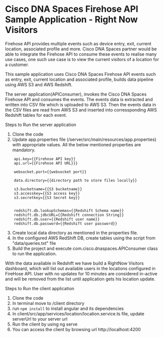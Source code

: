 # Cisco DNA Spaces Firehose API Sample Application - Right Now Visitors

Firehose API provides multiple events such as device entry, exit, current location, associated profile and more. Cisco DNA Spaces partner would be able to integrate the Firehose API to consume these events to realise many use cases, one such use case is to view the current visitors of a location for a customer. 

This sample application uses Cisco DNA Spaces Firehose API events such as entry, exit, current location and associated profile, builds data pipeline using AWS S3 and AWS Redshift. 

The server application(APIConsumer), invokes the Cisco DNA Spaces Firehose API and consumes the events. The events data is extracted and written into CSV file which is uploaded to AWS S3. Then the events data in the CSV files are read from AWS S3 and inserted into corressponding AWS Redshift tables for each event.

Steps to Run the server application
1) Clone the code
2) Update app.properties file (/server/src/main/resources/app.properties) with appropriate values. All the below mentioned properties are mandatory.
```properties
    api.key={{Firehose API key}}
    api.url={{Firehose API URL}}}

    websocket.port={{websocket port}}

    data.directory={{directory path to store files locally}}
    
    s3.bucketname={{S3 bucketname}}
    s3.accesskey={{S3 access key}}
    s3.secretkey={{S3 Secret key}}


    redshift.db.lookupSchemas={{Redshift Schema name}}
    redshift.db.jdbcURL={{Redshift connection String}}
    redshift.db.user={{Redshift user name}}
    redshift.db.password={{Redshift user password}}
```
3) Create local data directory as mentioned in the properties file.
4) In the configured AWS RedShift DB, create tables using the script from "data/queries.txt" file
4) Build the project and execute com.cisco.dnaspaces.APIConsumer class to run the application.


With the data available in Redshift we have build a RightNow Visitors dashboard, which will list out available users in the locations configured in FireHose API. User with no updates for 10 minutes are considered in-active and will be removed from the list until application gets his location update.

Steps to Run the client application
1) Clone the code
2) In terminal move to /client directory
3) run ```npm install``` to install angular and its dependencies
4) In client/src/app/services/location/location.service.ts file, update serverUrl to your server url
5) Run the client by using ng serve
6) You can access the client by browsing url http://localhost:4200



